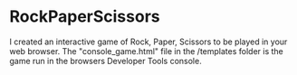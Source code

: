 # RockPaperScissors

I created an interactive game of Rock, Paper, Scissors to be played in your web browser. 
The "console_game.html" file in the /templates folder is the game run in the browsers Developer Tools console.

